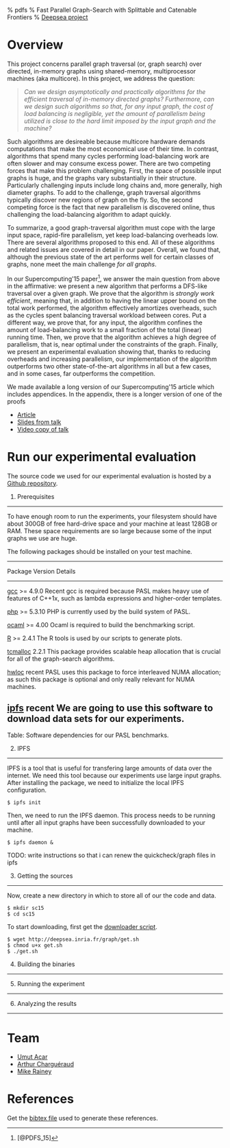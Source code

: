 % pdfs
% Fast Parallel Graph-Search with Splittable and Catenable Frontiers
% [Deepsea project](http://deepsea.inria.fr/)

Overview
========

This project concerns parallel graph traversal (or, graph search) over
directed, in-memory graphs using shared-memory, multiprocessor
machines (aka multicore). In this project, we address the question:

> *Can we design asymptotically and practically algorithms for the
> efficient traversal of in-memory directed graphs? Furthermore, can
> we design such algorithms so that, for any input graph, the cost of
> load balancing is negligible, yet the amount of parallelism being
> utilized is close to the hard limit imposed by the input graph and
> the machine?*

Such algorithms are desireable because multicore hardware demands
computations that make the most economical use of their time. In
contrast, algorithms that spend many cycles performing load-balancing
work are often slower and may consume excess power. There are two
competing forces that make this problem challenging. First, the space
of possible input graphs is huge, and the graphs vary substantially in
their structure. Particularly challenging inputs include long chains
and, more generally, high diameter graphs. To add to the challenge,
graph traversal algorithms typically discover new regions of graph on
the fly. So, the second competing force is the fact that new
parallelism is discovered online, thus challenging the load-balancing
algorithm to adapt quickly.

To summarize, a good graph-traversal algorithm must cope with the
large input space, rapid-fire parallelism, yet keep load-balancing
overheads low. There are several algorithms proposed to this end. All
of these algorithms and related issues are covered in detail in our
paper. Overall, we found that, although the previous state of the art
performs well for certain classes of graphs, none meet the main
challenge *for all graphs*.

In our Supercomputing'15 paper[^1], we answer the main question from
above in the affirmative: we present a new algorithm that performs a
DFS-like traversal over a given graph. We prove that the algorithm is
*strongly work efficient*, meaning that, in addition to having the
linear upper bound on the total work performed, the algorithm
effectively amortizes overheads, such as the cycles spent balancing
traversal workload between cores. Put a different way, we prove that,
for any input, the algorithm confines the amount of load-balancing
work to a small fraction of the total (linear) running time. Then, we
prove that the algorithm achieves a high degree of parallelism, that
is, near optimal under the constraints of the graph. Finally, we
present an experimental evaluation showing that, thanks to reducing
overheads and increasing parallelism, our implementation of the
algorithm outperforms two other state-of-the-art algorithms in all but
a few cases, and in some cases, far outperforms the competition.

We made available a long version of our Supercomputing'15 article
which includes appendices. In the appendix, there is a longer version
of one of the proofs

- [Article](http://chargueraud.org/research/2015/pdfs/pdfs_sc15.pdf)
- [Slides from talk](http://gallium.inria.fr/~rainey/slides/sc15-pdfs-talk.pdf)
- [Video copy of talk](https://www.youtube.com/watch?v=kOausvmMtmM)

Run our experimental evaluation
===============================

The source code we used for our experimental evaluation is hosted by a
[Github
repository](https://github.com/deepsea-inria/pasl/tree/new-sc15-graph/).

1. Prerequisites
----------------

To have enough room to run the experiments, your filesystem should
have about 300GB of free hard-drive space and your machine at least
128GB or RAM. These space requirements are so large because some of
the input graphs we use are huge.

The following packages should be installed on your test machine.

----------------------------------------------------------------------------------------------------------
Package                                            Version        Details
------------------------------------------------   ----------     ----------------------------------------
[gcc](https://gcc.gnu.org/)                         >= 4.9.0      Recent gcc is required because PASL 
                                                                  makes heavy use of features of C++1x,
                                                                  such as lambda expressions and
                                                                  higher-order templates.

[php](http://www.php.net/)                          >= 5.3.10     PHP is currently used by the build system 
                                                                  of PASL. 

[ocaml](http://www.ocaml.org/)                      >= 4.00       Ocaml is required to build the
                                                                  benchmarking script.

[R](http://www.r-project.org/)                      >= 2.4.1      The R tools is used by our scripts to
                                                                  generate plots.
                                               
[tcmalloc](http://goog-perftools.sourceforge.net)   2.2.1         This package provides scalable heap
                                                                  allocation that is crucial for all of 
                                                                  the graph-search algorithms.

[hwloc](http://www.open-mpi.org/projects/hwloc/)    recent        PASL uses this package to force
                                                                  interleaved NUMA allocation; as
                                                                  such this package is optional and only
                                                                  really relevant for NUMA machines.

[ipfs](https://ipfs.io/)                            recent        We are going to use this software to
                                                                  download data sets for our experiments.
----------------------------------------------------------------------------------------------------------

Table: Software dependencies for our PASL benchmarks.

2. IPFS
-------

IPFS is a tool that is useful for transfering large amounts of data
over the internet. We need this tool because our experiments use large
input graphs. After installing the package, we need to initialize the
local IPFS configuration.

~~~~
$ ipfs init
~~~~

Then, we need to run the IPFS daemon. This process needs to be running
until after all input graphs have been successfully downloaded to your
machine.

~~~~
$ ipfs daemon &
~~~~

TODO: write instructions so that i can renew the quickcheck/graph files in ipfs

3. Getting the sources
----------------------

Now, create a new directory in which to store all of our the code and
data.

~~~~
$ mkdir sc15
$ cd sc15
~~~~

To start downloading, first get the [downloader
script](get.sh).

~~~~
$ wget http://deepsea.inria.fr/graph/get.sh
$ chmod u+x get.sh
$ ./get.sh
~~~~

4. Building the binaries
------------------------

5. Running the experiment
-------------------------

6. Analyzing the results
------------------------

Team
====

- [Umut Acar](http://www.umut-acar.org/site/umutacar/)
- [Arthur Charguéraud](http://www.chargueraud.org/)
- [Mike Rainey](http://gallium.inria.fr/~rainey/)

References
==========

Get the [bibtex file](graph.bib) used to generate these
references.

[^1]: [@PDFS_15]
